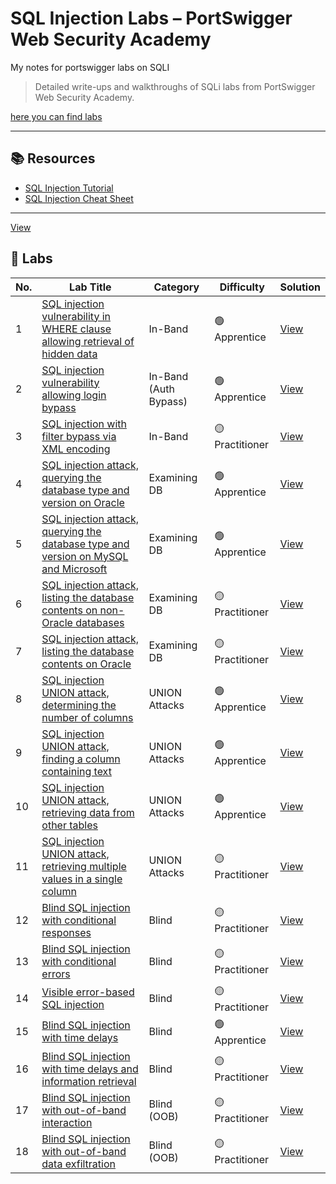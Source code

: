 # SQL Injection Labs – PortSwigger Web Security Academy
My notes for portswigger labs on SQLI
> Detailed write-ups and walkthroughs of SQLi labs from PortSwigger Web Security Academy.
 
[here you can find labs](https://portswigger.net/web-security/all-labs#sql-injection)

---

## 📚 Resources

- [SQL Injection Tutorial](https://portswigger.net/web-security/sql-injection)
- [SQL Injection Cheat Sheet](https://portswigger.net/web-security/sql-injection/cheat-sheet)

---

[View](SQLi%20labs.md#lab-sql-injection-union-attack-retrieving-data-from-other-tables--web-security-academy)


## 🧪 Labs

| No. | Lab Title | Category | Difficulty | Solution |
|-----|-----------|----------|------------|----------|
| 1 | [SQL injection vulnerability in WHERE clause allowing retrieval of hidden data](https://portswigger.net/web-security/sql-injection/lab-retrieve-hidden-data) | In-Band | 🟢 Apprentice | [View](SQLi%20labs.md#lab-sql-injection-vulnerability-in-where-clause-allowing-retrieval-of-hidden-data--web-security-academy) |
| 2 | [SQL injection vulnerability allowing login bypass](https://portswigger.net/web-security/sql-injection/lab-login-bypass) | In-Band (Auth Bypass) | 🟢 Apprentice | [View](SQLi%20labs.md#lab-sql-injection-vulnerability-allowing-login-bypass--web-security-academy) |
| 3 | [SQL injection with filter bypass via XML encoding](https://portswigger.net/web-security/sql-injection/lab-sql-injection-with-filter-bypass-via-xml-encoding) | In-Band | 🟡 Practitioner | [View](SQLi%20labs.md#lab-sql-injection-with-filter-bypass-via-xml-encoding--web-security-academy) |
| 4 | [SQL injection attack, querying the database type and version on Oracle](https://portswigger.net/web-security/sql-injection/examining-the-database/lab-querying-database-version-oracle) | Examining DB | 🟢 Apprentice | [View](SQLi%20labs.md#lab-sql-injection-attack-querying-the-database-type-and-version-on-oracle--web-security-academy) |
| 5 | [SQL injection attack, querying the database type and version on MySQL and Microsoft](https://portswigger.net/web-security/sql-injection/examining-the-database/lab-querying-database-version-mysql-microsoft) | Examining DB | 🟢 Apprentice | [View](SQLi%20labs.md#lab-sql-injection-attack-querying-the-database-type-and-version-on-mysql-and-microsoft--web-security-academy) |
| 6 | [SQL injection attack, listing the database contents on non-Oracle databases](https://portswigger.net/web-security/sql-injection/examining-the-database/lab-listing-database-contents-non-oracle) | Examining DB | 🟡 Practitioner | [View](SQLi%20labs.md#lab-sql-injection-attack-listing-the-database-contents-on-non-oracle-databases--web-security-academy) |
| 7 | [SQL injection attack, listing the database contents on Oracle](https://portswigger.net/web-security/sql-injection/examining-the-database/lab-listing-database-contents-oracle) | Examining DB | 🟡 Practitioner | [View](SQLi%20labs.md#lab-sql-injection-attack-listing-the-database-contents-on-oracle--web-security-academy) |
| 8 | [SQL injection UNION attack, determining the number of columns](https://portswigger.net/web-security/sql-injection/union-attacks/lab-determine-number-of-columns) | UNION Attacks | 🟢 Apprentice | [View](SQLi%20labs.md#lab-sql-injection-union-attack-determining-the-number-of-columns-returned-by-the-query--web-security-academy) |
| 9 | [SQL injection UNION attack, finding a column containing text](https://portswigger.net/web-security/sql-injection/union-attacks/lab-find-column-containing-text) | UNION Attacks | 🟢 Apprentice | [View](SQLi%20labs.md#lab-sql-injection-union-attack-finding-a-column-containing-text--web-security-academy) |
| 10 | [SQL injection UNION attack, retrieving data from other tables](https://portswigger.net/web-security/sql-injection/union-attacks/lab-retrieve-data-from-other-tables) | UNION Attacks | 🟢 Apprentice | [View](SQLi%20labs.md#lab-sql-injection-union-attack-retrieving-data-from-other-tables--web-security-academy) |
| 11 | [SQL injection UNION attack, retrieving multiple values in a single column](https://portswigger.net/web-security/sql-injection/union-attacks/lab-retrieve-multiple-values-in-single-column) | UNION Attacks | 🟡 Practitioner | [View](SQLi%20labs.md#lab-sql-injection-union-attack-retrieving-multiple-values-in-a-single-column--web-security-academy) |
| 12 | [Blind SQL injection with conditional responses](https://portswigger.net/web-security/sql-injection/blind/lab-conditional-responses) | Blind | 🟡 Practitioner | [View](SQLi%20labs.md#lab-blind-sql-injection-with-conditional-responses--web-security-academy) |
| 13 | [Blind SQL injection with conditional errors](https://portswigger.net/web-security/sql-injection/blind/lab-conditional-errors) | Blind | 🟡 Practitioner | [View](SQLi%20labs.md#lab-blind-sql-injection-with-conditional-errors--web-security-academy) |
| 14 | [Visible error-based SQL injection](https://portswigger.net/web-security/sql-injection/blind/lab-sql-injection-visible-error-based) | Blind | 🟡 Practitioner | [View](SQLi%20labs.md#lab-visible-error-based-sql-injection--web-security-academy) |
| 15 | [Blind SQL injection with time delays](https://portswigger.net/web-security/sql-injection/blind/lab-time-delays) | Blind | 🟢 Apprentice | [View](SQLi%20labs.md#lab-blind-sql-injection-with-time-delays--web-security-academy) |
| 16 | [Blind SQL injection with time delays and information retrieval](https://portswigger.net/web-security/sql-injection/blind/lab-time-delays-info-retrieval) | Blind | 🟡 Practitioner | [View](SQLi%20labs.md#lab-blind-sql-injection-with-time-delays-and-information-retrieval--web-security-academy) |
| 17 | [Blind SQL injection with out-of-band interaction](https://portswigger.net/web-security/sql-injection/blind/lab-out-of-band) | Blind (OOB) | 🟡 Practitioner | [View](SQLi%20labs.md#lab-blind-sql-injection-with-out-of-band-interaction--web-security-academy) |
| 18 | [Blind SQL injection with out-of-band data exfiltration](https://portswigger.net/web-security/sql-injection/blind/lab-out-of-band-data-exfiltration) | Blind (OOB) | 🟡 Practitioner | [View](SQLi%20labs.md#lab-blind-sql-injection-with-out-of-band-data-exfiltration--web-security-academy) |
